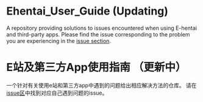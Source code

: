 # Ehentai_User_Guide (Updating)
A repository providing solutions to issues encountered when using E-hentai and third-party apps.
Please find the issue corresponding to the problem you are experiencing in the [issue section](https://github.com/Hayakee/Ehentai_User_Guide/issues). 
# E站及第三方App使用指南 （更新中）
一个针对有关使用e站和第三方app中遇到的问题给出相应解决方法的仓库。
请在[issue区](https://github.com/Hayakee/Ehentai_User_Guide/issues)中找到对应自己遇到问题的issue。

